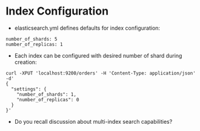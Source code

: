 # Index Configuration #

* elasticsearch.yml defines defaults for index configuration:
```
number_of_shards: 5
number_of_replicas: 1
```
* Each index can be configured with desired number of shard during creation:
```
curl -XPUT 'localhost:9200/orders' -H 'Content-Type: application/json' -d'
{
  "settings": {
    "number_of_shards": 1,
    "number_of_replicas": 0
  }
}'
```
* Do you recall discussion about multi-index search capabilities?